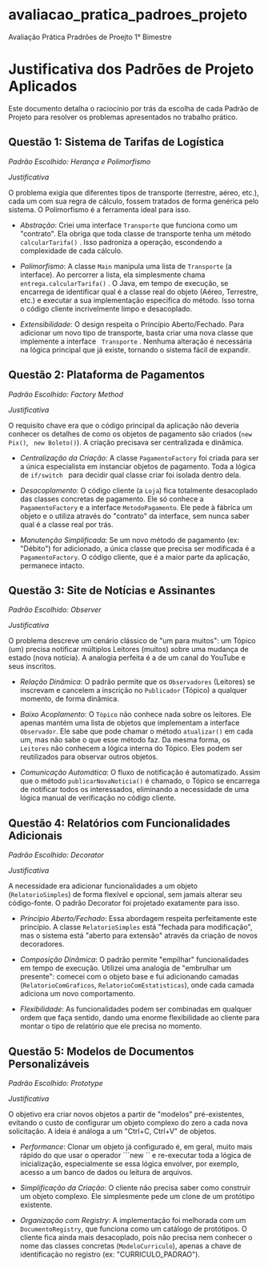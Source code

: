 # avaliacao_pratica_padroes_projeto
Avaliação Prática Pradrões de Proejto 1° Bimestre

# Justificativa dos Padrões de Projeto Aplicados

Este documento detalha o raciocínio por trás da escolha de cada Padrão de Projeto para resolver os problemas apresentados no trabalho prático.

## Questão 1: Sistema de Tarifas de Logística

*Padrão Escolhido: Herança e Polimorfismo*

*Justificativa*

O problema exigia que diferentes tipos de transporte (terrestre, aéreo, etc.), cada um com sua regra de cálculo, fossem tratados de forma genérica pelo sistema. O Polimorfismo é a ferramenta ideal para isso.

   - *Abstração*: Criei uma interface ```Transporte``` que funciona como um "contrato". Ela obriga que toda classe de transporte tenha um método ```calcularTarifa()``` . Isso padroniza a operação, escondendo a complexidade de cada cálculo.

   - *Polimorfismo*: A classe ```Main``` manipula uma lista de ```Transporte``` (a interface). Ao percorrer a lista, ela simplesmente chama ```entrega.calcularTarifa()``` . O Java, em tempo de execução, se encarrega de identificar qual é a classe real do objeto (Aéreo, Terrestre, etc.) e executar a sua implementação específica do método. Isso torna o código cliente incrivelmente limpo e desacoplado.

   - *Extensibilidade*: O design respeita o Princípio Aberto/Fechado. Para adicionar um novo tipo de transporte, basta criar uma nova classe que implemente a interface ``` Transporte``` . Nenhuma alteração é necessária na lógica principal que já existe, tornando o sistema fácil de expandir.

## Questão 2: Plataforma de Pagamentos

*Padrão Escolhido: Factory Method*

*Justificativa*

O requisito chave era que o código principal da aplicação não deveria conhecer os detalhes de como os objetos de pagamento são criados (```new Pix()```, ``` new Boleto()```). A criação precisava ser centralizada e dinâmica.

   - *Centralização da Criação*: A classe ```PagamentoFactory``` foi criada para ser a única especialista em instanciar objetos de pagamento. Toda a lógica de ```if/switch ``` para decidir qual classe criar foi isolada dentro dela.

   - *Desacoplamento*: O código cliente (a ```Loja```) fica totalmente desacoplado das classes concretas de pagamento. Ele só conhece a ```PagamentoFactory``` e a interface ```MetodoPagamento```. Ele pede à fábrica um objeto e o utiliza através do "contrato" da interface, sem nunca saber qual é a classe real por trás.

   - *Manutenção Simplificada*: Se um novo método de pagamento (ex: "Débito") for adicionado, a única classe que precisa ser modificada é a ```PagamentoFactory```. O código cliente, que é a maior parte da aplicação, permanece intacto.

## Questão 3: Site de Notícias e Assinantes

*Padrão Escolhido: Observer*

*Justificativa*

O problema descreve um cenário clássico de "um para muitos": um Tópico (um) precisa notificar múltiplos Leitores (muitos) sobre uma mudança de estado (nova notícia). A analogia perfeita é a de um canal do YouTube e seus inscritos.

   - *Relação Dinâmica*: O padrão permite que os ```Observadores``` (Leitores) se inscrevam e cancelem a inscrição no ```Publicador``` (Tópico) a qualquer momento, de forma dinâmica.

   - *Baixo Acoplamento*: O ```Tópico``` não conhece nada sobre os leitores. Ele apenas mantém uma lista de objetos que implementam a interface ```Observador```. Ele sabe que pode chamar o método ```atualizar()``` em cada um, mas não sabe o que esse método faz. Da mesma forma, os ```Leitores``` não conhecem a lógica interna do Tópico. Eles podem ser reutilizados para observar outros objetos.

   - *Comunicação Automática*: O fluxo de notificação é automatizado. Assim que o método ```publicarNovaNoticia()``` é chamado, o Tópico se encarrega de notificar todos os interessados, eliminando a necessidade de uma lógica manual de verificação no código cliente.

## Questão 4: Relatórios com Funcionalidades Adicionais

*Padrão Escolhido: Decorator*

*Justificativa*

A necessidade era adicionar funcionalidades a um objeto (```RelatorioSimples```) de forma flexível e opcional, sem jamais alterar seu código-fonte. O padrão Decorator foi projetado exatamente para isso.

   - *Princípio Aberto/Fechado*: Essa abordagem respeita perfeitamente este princípio. A classe ```RelatorioSimples``` está "fechada para modificação", mas o sistema está "aberto para extensão" através da criação de novos decoradores.

   - *Composição Dinâmica*: O padrão permite "empilhar" funcionalidades em tempo de execução. Utilizei uma analogia de "embrulhar um presente": comecei com o objeto base e fui adicionando camadas (```RelatorioComGraficos```, ```RelatorioComEstatisticas```), onde cada camada adiciona um novo comportamento.

   - *Flexibilidade*: As funcionalidades podem ser combinadas em qualquer ordem que faça sentido, dando uma enorme flexibilidade ao cliente para montar o tipo de relatório que ele precisa no momento.

## Questão 5: Modelos de Documentos Personalizáveis

*Padrão Escolhido: Prototype*

*Justificativa*

O objetivo era criar novos objetos a partir de "modelos" pré-existentes, evitando o custo de configurar um objeto complexo do zero a cada nova solicitação. A ideia é análoga a um "Ctrl+C, Ctrl+V" de objetos.

   - *Performance*: Clonar um objeto já configurado é, em geral, muito mais rápido do que usar o operador ```new `` e re-executar toda a lógica de inicialização, especialmente se essa lógica envolver, por exemplo, acesso a um banco de dados ou leitura de arquivos.

   - *Simplificação da Criação*: O cliente não precisa saber como construir um objeto complexo. Ele simplesmente pede um clone de um protótipo existente.

   - *Organização com Registry*: A implementação foi melhorada com um ```DocumentoRegistry```, que funciona como um catálogo de protótipos. O cliente fica ainda mais desacoplado, pois não precisa nem conhecer o nome das classes concretas (```ModeloCurriculo```), apenas a chave de identificação no registro (ex: "CURRICULO_PADRAO").
